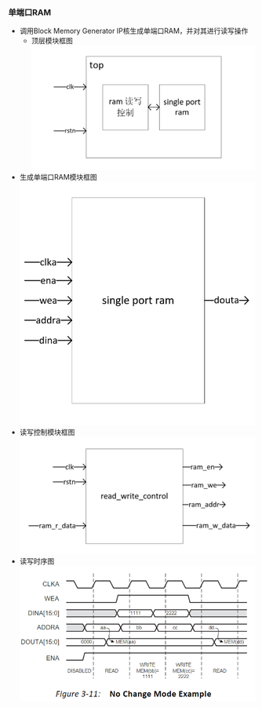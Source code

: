 ### 单端口RAM
* 调用Block Memory Generator IP核生成单端口RAM，并对其进行读写操作
    - 顶层模块框图
    ![](https://github.com/Spider-Viper/Digital-Lab/blob/main/sequential_circuit/single_port_ram/pictures/%E9%A1%B6%E5%B1%82%E6%A8%A1%E5%9D%97%E6%A1%86%E5%9B%BE.png)
* 生成单端口RAM模块框图
    ![](https://github.com/Spider-Viper/Digital-Lab/blob/main/sequential_circuit/single_port_ram/pictures/singal_port_ram.png)
* 读写控制模块框图
    ![](https://github.com/Spider-Viper/Digital-Lab/blob/main/sequential_circuit/single_port_ram/pictures/%E8%AF%BB%E5%86%99%E6%8E%A7%E5%88%B6%E6%A8%A1%E5%9D%97.png)
* 读写时序图
    ![](https://github.com/Spider-Viper/Digital-Lab/blob/main/sequential_circuit/single_port_ram/pictures/%E8%AF%BB%E5%86%99%E6%97%B6%E5%BA%8F.png)

    
